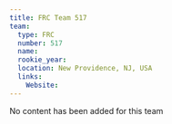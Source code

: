 ```yaml
---
title: FRC Team 517
team:
  type: FRC
  number: 517
  name: 
  rookie_year: 
  location: New Providence, NJ, USA
  links:
    Website: 
---
```

No content has been added for this team